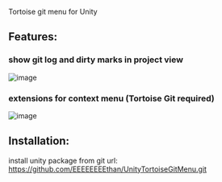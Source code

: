 Tortoise git menu for Unity

## Features:

### show git log and dirty marks in project view

![image](https://github.com/user-attachments/assets/ef6d855d-3357-4159-804e-781e78559aff)

### extensions for context menu (Tortoise Git required)

![image](https://github.com/user-attachments/assets/43749624-00dc-4247-b26f-69a9f7049b46)

## Installation:

install unity package from git url: https://github.com/EEEEEEEEthan/UnityTortoiseGitMenu.git
